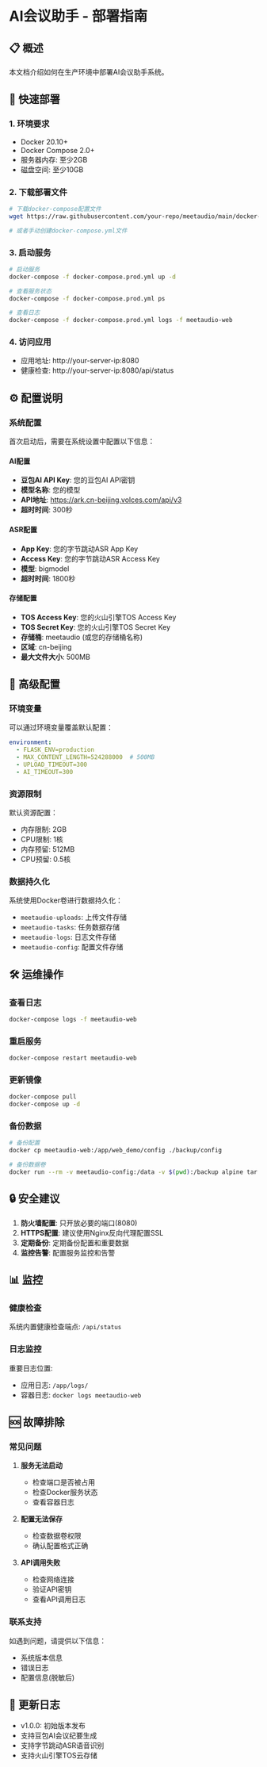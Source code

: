 # AI会议助手 - 部署指南

## 📋 概述

本文档介绍如何在生产环境中部署AI会议助手系统。

## 🚀 快速部署

### 1. 环境要求

- Docker 20.10+
- Docker Compose 2.0+
- 服务器内存: 至少2GB
- 磁盘空间: 至少10GB

### 2. 下载部署文件

```bash
# 下载docker-compose配置文件
wget https://raw.githubusercontent.com/your-repo/meetaudio/main/docker-compose.prod.yml

# 或者手动创建docker-compose.yml文件
```

### 3. 启动服务

```bash
# 启动服务
docker-compose -f docker-compose.prod.yml up -d

# 查看服务状态
docker-compose -f docker-compose.prod.yml ps

# 查看日志
docker-compose -f docker-compose.prod.yml logs -f meetaudio-web
```

### 4. 访问应用

- 应用地址: http://your-server-ip:8080
- 健康检查: http://your-server-ip:8080/api/status

## ⚙️ 配置说明

### 系统配置

首次启动后，需要在系统设置中配置以下信息：

#### AI配置
- **豆包AI API Key**: 您的豆包AI API密钥
- **模型名称**: 您的模型
- **API地址**: https://ark.cn-beijing.volces.com/api/v3
- **超时时间**: 300秒

#### ASR配置
- **App Key**: 您的字节跳动ASR App Key
- **Access Key**: 您的字节跳动ASR Access Key
- **模型**: bigmodel
- **超时时间**: 1800秒

#### 存储配置
- **TOS Access Key**: 您的火山引擎TOS Access Key
- **TOS Secret Key**: 您的火山引擎TOS Secret Key
- **存储桶**: meetaudio (或您的存储桶名称)
- **区域**: cn-beijing
- **最大文件大小**: 500MB

## 🔧 高级配置

### 环境变量

可以通过环境变量覆盖默认配置：

```yaml
environment:
  - FLASK_ENV=production
  - MAX_CONTENT_LENGTH=524288000  # 500MB
  - UPLOAD_TIMEOUT=300
  - AI_TIMEOUT=300
```

### 资源限制

默认资源配置：
- 内存限制: 2GB
- CPU限制: 1核
- 内存预留: 512MB
- CPU预留: 0.5核

### 数据持久化

系统使用Docker卷进行数据持久化：
- `meetaudio-uploads`: 上传文件存储
- `meetaudio-tasks`: 任务数据存储
- `meetaudio-logs`: 日志文件存储
- `meetaudio-config`: 配置文件存储

## 🛠️ 运维操作

### 查看日志
```bash
docker-compose logs -f meetaudio-web
```

### 重启服务
```bash
docker-compose restart meetaudio-web
```

### 更新镜像
```bash
docker-compose pull
docker-compose up -d
```

### 备份数据
```bash
# 备份配置
docker cp meetaudio-web:/app/web_demo/config ./backup/config

# 备份数据卷
docker run --rm -v meetaudio-config:/data -v $(pwd):/backup alpine tar czf /backup/config-backup.tar.gz -C /data .
```

## 🔒 安全建议

1. **防火墙配置**: 只开放必要的端口(8080)
2. **HTTPS配置**: 建议使用Nginx反向代理配置SSL
3. **定期备份**: 定期备份配置和重要数据
4. **监控告警**: 配置服务监控和告警

## 📊 监控

### 健康检查
系统内置健康检查端点: `/api/status`

### 日志监控
重要日志位置:
- 应用日志: `/app/logs/`
- 容器日志: `docker logs meetaudio-web`

## 🆘 故障排除

### 常见问题

1. **服务无法启动**
   - 检查端口是否被占用
   - 检查Docker服务状态
   - 查看容器日志

2. **配置无法保存**
   - 检查数据卷权限
   - 确认配置格式正确

3. **API调用失败**
   - 检查网络连接
   - 验证API密钥
   - 查看API调用日志

### 联系支持

如遇到问题，请提供以下信息：
- 系统版本信息
- 错误日志
- 配置信息(脱敏后)

## 📝 更新日志

- v1.0.0: 初始版本发布
- 支持豆包AI会议纪要生成
- 支持字节跳动ASR语音识别
- 支持火山引擎TOS云存储
